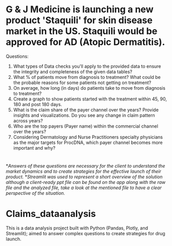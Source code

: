 # G & J Medicine is launching a new product 'Staquili' for skin disease market in the US. Staquili would be approved for AD (Atopic Dermatitis).
Questions:	
1. What types of Data checks you'll apply to the provided data to ensure the integrity and completeness of the given data tables?		
2. What % of patients move from diagnosis to treatment? What could be the probable reasons for some patients not getting on treatment?		
3. On average, how long (in days) do patients take to move from diagnosis to treatment?		
4. Create a graph to show patients started with the treatment within 45, 90, 180 and post 180 days.		
5. What is the claim share of the payer channel over the years? Provide insights and visualizations. Do you see any change in claim pattern across years?		
6. Who are the top payers (Payer name) within the commercial channel over the years?		
7. Considering Dermatology and Nurse Practitioners specialty physicians as the major targets for ProcDNA, which payer channel becomes more important and why?
#
\**Answers of these questions are necessary for the client to understand the market dynamics and to create strategies for the effective launch of their product.*
\**Streamlit was used to represent a short overview of the solution although a client-ready ppt file can be found on the app along with the raw file and the analyzed file, take a look at the mentioned file to have a clear perspective of the situation.*
# Claims_dataanalysis
This is a data analysis project built with Python (Pandas, Plotly, and Streamlit); aimed to answer complex questions to create strategies for drug launch.
